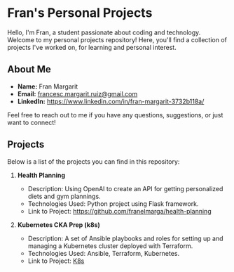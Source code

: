 # Fran's Personal Projects

Hello, I'm Fran, a student passionate about coding and technology. Welcome to my personal projects repository! Here, you'll find a collection of projects I've worked on, for learning and personal interest.

## About Me

- **Name:** Fran Margarit
- **Email:** francesc.margarit.ruiz@gmail.com
- **LinkedIn:** https://www.linkedin.com/in/fran-margarit-3732b118a/

Feel free to reach out to me if you have any questions, suggestions, or just want to connect!

## Projects

Below is a list of the projects you can find in this repository:

1. **Health Planning**
   - Description: Using OpenAI to create an API for getting personalized diets and gym plannings.
   - Technologies Used: Python project using Flask framework.
   - Link to Project: https://github.com/franelmarga/health-planning

2. **Kubernetes CKA Prep (k8s)**
   - Description: A set of Ansible playbooks and roles for setting up and managing a Kubernetes cluster deployed with Terraform.
   - Technologies Used: Ansible, Terraform, Kubernetes.
   - Link to Project: [K8s](https://github.com/franelmarga/k8s)
